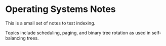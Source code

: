 # Operating Systems Notes

This is a small set of notes to test indexing.

Topics include scheduling, paging, and binary tree rotation as used in self-balancing trees.


